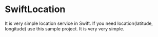 # SwiftLocation

It is very simple location service in Swift.
If you need location(latitude, longitude) use this sample project. 
It is very very simple.
